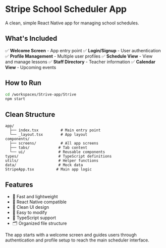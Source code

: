 # Stripe School Scheduler App

A clean, simple React Native app for managing school schedules.

## What's Included

✅ **Welcome Screen** - App entry point
✅ **Login/Signup** - User authentication  
✅ **Profile Management** - Multiple user profiles
✅ **Schedule View** - View and manage lessons
✅ **Staff Directory** - Teacher information
✅ **Calendar View** - Upcoming events

## How to Run

```bash
cd /workspaces/Strive-app/Strive
npm start
```

## Clean Structure

```
app/
  ├── index.tsx          # Main entry point
  └── _layout.tsx        # App layout
components/
  ├── screens/           # All app screens
  ├── tabs/             # Tab content
  └── ui/               # Reusable components
types/                  # TypeScript definitions
utils/                  # Helper functions
data/                   # Mock data
StripeApp.tsx          # Main app logic
```

## Features

- 🚀 Fast and lightweight
- 📱 React Native compatible
- 🎨 Clean UI design
- 🔧 Easy to modify
- 📝 TypeScript support
- 🗂️ Organized file structure

The app starts with a welcome screen and guides users through authentication and profile setup to reach the main scheduler interface.
